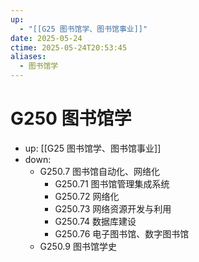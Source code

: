 ```yaml
---
up:
  - "[[G25 图书馆学、图书馆事业]]"
date: 2025-05-24
ctime: 2025-05-24T20:53:45
aliases:
  - 图书馆学
---
```


# G250 图书馆学

- up: [[G25 图书馆学、图书馆事业]]
- down:	
	- G250.7 图书馆自动化、网络化
		- G250.71 图书馆管理集成系统
		- G250.72 网络化
		- G250.73 网络资源开发与利用
		- G250.74 数据库建设
		- G250.76 电子图书馆、数字图书馆
	- G250.9 图书馆学史
	
